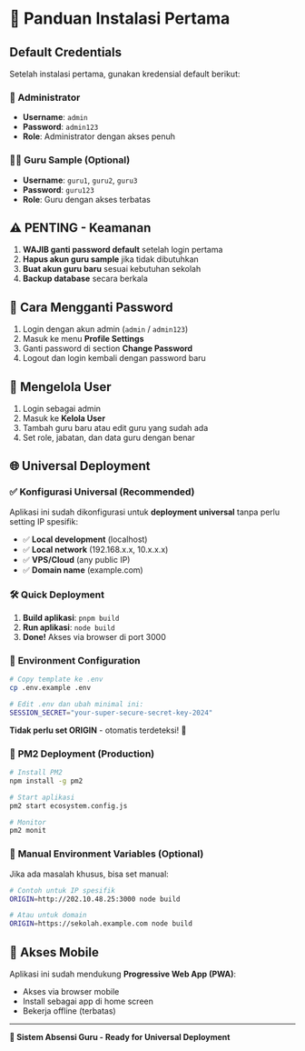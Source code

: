 # 🚀 Panduan Instalasi Pertama

## Default Credentials

Setelah instalasi pertama, gunakan kredensial default berikut:

### 👑 Administrator
- **Username**: `admin`
- **Password**: `admin123`
- **Role**: Administrator dengan akses penuh

### 👨‍🏫 Guru Sample (Optional)
- **Username**: `guru1`, `guru2`, `guru3`
- **Password**: `guru123`
- **Role**: Guru dengan akses terbatas

## ⚠️ PENTING - Keamanan

1. **WAJIB ganti password default** setelah login pertama
2. **Hapus akun guru sample** jika tidak dibutuhkan
3. **Buat akun guru baru** sesuai kebutuhan sekolah
4. **Backup database** secara berkala

## 🔐 Cara Mengganti Password

1. Login dengan akun admin (`admin` / `admin123`)
2. Masuk ke menu **Profile Settings**
3. Ganti password di section **Change Password**
4. Logout dan login kembali dengan password baru

## 👥 Mengelola User

1. Login sebagai admin
2. Masuk ke **Kelola User**
3. Tambah guru baru atau edit guru yang sudah ada
4. Set role, jabatan, dan data guru dengan benar

## 🌐 Universal Deployment

### ✅ **Konfigurasi Universal (Recommended)**

Aplikasi ini sudah dikonfigurasi untuk **deployment universal** tanpa perlu setting IP spesifik:

- ✅ **Local development** (localhost)
- ✅ **Local network** (192.168.x.x, 10.x.x.x)  
- ✅ **VPS/Cloud** (any public IP)
- ✅ **Domain name** (example.com)

### 🛠️ **Quick Deployment**

1. **Build aplikasi**: `pnpm build`
2. **Run aplikasi**: `node build`
3. **Done!** Akses via browser di port 3000

### 📝 **Environment Configuration**

```bash
# Copy template ke .env
cp .env.example .env

# Edit .env dan ubah minimal ini:
SESSION_SECRET="your-super-secure-secret-key-2024"
```

**Tidak perlu set ORIGIN** - otomatis terdeteksi! 🎉

### 🚀 **PM2 Deployment** (Production)

```bash
# Install PM2
npm install -g pm2

# Start aplikasi
pm2 start ecosystem.config.js

# Monitor
pm2 monit
```

### 🔧 **Manual Environment Variables** (Optional)

Jika ada masalah khusus, bisa set manual:
```bash
# Contoh untuk IP spesifik
ORIGIN=http://202.10.48.25:3000 node build

# Atau untuk domain
ORIGIN=https://sekolah.example.com node build
```

## 📱 Akses Mobile

Aplikasi ini sudah mendukung **Progressive Web App (PWA)**:
- Akses via browser mobile
- Install sebagai app di home screen
- Bekerja offline (terbatas)

---

**🏫 Sistem Absensi Guru - Ready for Universal Deployment**